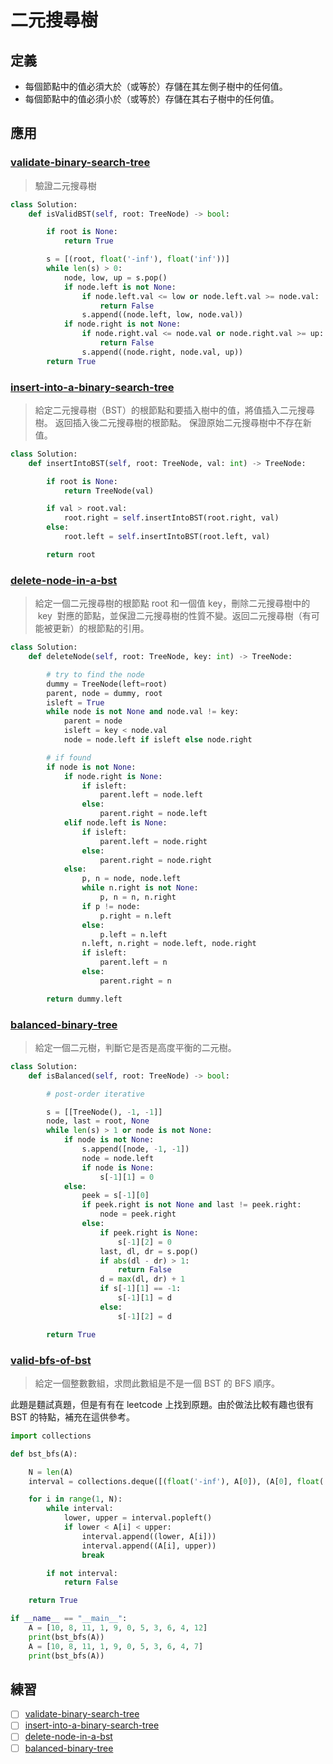 # 二元搜尋樹

## 定義

- 每個節點中的值必須大於（或等於）存儲在其左側子樹中的任何值。
- 每個節點中的值必須小於（或等於）存儲在其右子樹中的任何值。

## 應用

### [validate-binary-search-tree](https://leetcode.com/problems/validate-binary-search-tree/)

> 驗證二元搜尋樹

```Python
class Solution:
    def isValidBST(self, root: TreeNode) -> bool:

        if root is None:
            return True

        s = [(root, float('-inf'), float('inf'))]
        while len(s) > 0:
            node, low, up = s.pop()
            if node.left is not None:
                if node.left.val <= low or node.left.val >= node.val:
                    return False
                s.append((node.left, low, node.val))
            if node.right is not None:
                if node.right.val <= node.val or node.right.val >= up:
                    return False
                s.append((node.right, node.val, up))
        return True
```

### [insert-into-a-binary-search-tree](https://leetcode.com/problems/insert-into-a-binary-search-tree/)

> 給定二元搜尋樹（BST）的根節點和要插入樹中的值，將值插入二元搜尋樹。 返回插入後二元搜尋樹的根節點。 保證原始二元搜尋樹中不存在新值。

```Python
class Solution:
    def insertIntoBST(self, root: TreeNode, val: int) -> TreeNode:

        if root is None:
            return TreeNode(val)

        if val > root.val:
            root.right = self.insertIntoBST(root.right, val)
        else:
            root.left = self.insertIntoBST(root.left, val)

        return root
```

### [delete-node-in-a-bst](https://leetcode.com/problems/delete-node-in-a-bst/)

> 給定一個二元搜尋樹的根節點 root 和一個值 key，刪除二元搜尋樹中的  key  對應的節點，並保證二元搜尋樹的性質不變。返回二元搜尋樹（有可能被更新）的根節點的引用。

```Python
class Solution:
    def deleteNode(self, root: TreeNode, key: int) -> TreeNode:

        # try to find the node
        dummy = TreeNode(left=root)
        parent, node = dummy, root
        isleft = True
        while node is not None and node.val != key:
            parent = node
            isleft = key < node.val
            node = node.left if isleft else node.right

        # if found
        if node is not None:
            if node.right is None:
                if isleft:
                    parent.left = node.left
                else:
                    parent.right = node.left
            elif node.left is None:
                if isleft:
                    parent.left = node.right
                else:
                    parent.right = node.right
            else:
                p, n = node, node.left
                while n.right is not None:
                    p, n = n, n.right
                if p != node:
                    p.right = n.left
                else:
                    p.left = n.left
                n.left, n.right = node.left, node.right
                if isleft:
                    parent.left = n
                else:
                    parent.right = n

        return dummy.left
```

### [balanced-binary-tree](https://leetcode.com/problems/balanced-binary-tree/)

> 給定一個二元樹，判斷它是否是高度平衡的二元樹。

```Python
class Solution:
    def isBalanced(self, root: TreeNode) -> bool:

        # post-order iterative

        s = [[TreeNode(), -1, -1]]
        node, last = root, None
        while len(s) > 1 or node is not None:
            if node is not None:
                s.append([node, -1, -1])
                node = node.left
                if node is None:
                    s[-1][1] = 0
            else:
                peek = s[-1][0]
                if peek.right is not None and last != peek.right:
                    node = peek.right
                else:
                    if peek.right is None:
                        s[-1][2] = 0
                    last, dl, dr = s.pop()
                    if abs(dl - dr) > 1:
                        return False
                    d = max(dl, dr) + 1
                    if s[-1][1] == -1:
                        s[-1][1] = d
                    else:
                        s[-1][2] = d

        return True
```

### [valid-bfs-of-bst](./bst_bfs.py)

> 給定一個整數數組，求問此數組是不是一個 BST 的 BFS 順序。

此題是麵試真題，但是有有在 leetcode 上找到原題。由於做法比較有趣也很有 BST 的特點，補充在這供參考。

```Python
import collections

def bst_bfs(A):

    N = len(A)
    interval = collections.deque([(float('-inf'), A[0]), (A[0], float('inf'))])

    for i in range(1, N):
        while interval:
            lower, upper = interval.popleft()
            if lower < A[i] < upper:
                interval.append((lower, A[i]))
                interval.append((A[i], upper))
                break

        if not interval:
            return False

    return True

if __name__ == "__main__":
    A = [10, 8, 11, 1, 9, 0, 5, 3, 6, 4, 12]
    print(bst_bfs(A))
    A = [10, 8, 11, 1, 9, 0, 5, 3, 6, 4, 7]
    print(bst_bfs(A))
```

## 練習

- [ ] [validate-binary-search-tree](https://leetcode.com/problems/validate-binary-search-tree/)
- [ ] [insert-into-a-binary-search-tree](https://leetcode.com/problems/insert-into-a-binary-search-tree/)
- [ ] [delete-node-in-a-bst](https://leetcode.com/problems/delete-node-in-a-bst/)
- [ ] [balanced-binary-tree](https://leetcode.com/problems/balanced-binary-tree/)
